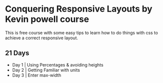 # Conquering Responsive Layouts by Kevin powell course
This is free course with some easy tips to learn how to do things with css to achieve a correct responsive layout.

## 21 Days

- Day 1 | Using Percentages & avoiding heights
- Day 2 | Getting Familiar with units
- Day 3 | Enter max-width


